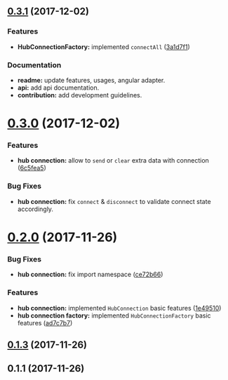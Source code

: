 <a name="0.3.1"></a>
## [0.3.1](https://github.com/sketch7/signalr-client/compare/0.3.0...0.3.1) (2017-12-02)


### Features

* **HubConnectionFactory:** implemented `connectAll` ([3a1d7f1](https://github.com/sketch7/signalr-client/commit/3a1d7f1))

### Documentation

* **readme:** update features, usages, angular adapter.
* **api:** add api documentation.
* **contribution:** add development guidelines.

<a name="0.3.0"></a>
# [0.3.0](https://github.com/sketch7/signalr-client/compare/0.2.0...0.3.0) (2017-12-02)


### Features

* **hub connection:** allow to `send` or `clear` extra data with connection ([6c5fea5](https://github.com/sketch7/signalr-client/commit/6c5fea5))

### Bug Fixes

* **hub connection:** fix `connect` & `disconnect` to validate connect state accordingly.

<a name="0.2.0"></a>
# [0.2.0](https://github.com/sketch7/signalr-client/compare/0.1.3...0.2.0) (2017-11-26)


### Bug Fixes

* **hub connection:** fix import namespace ([ce72b66](https://github.com/sketch7/signalr-client/commit/ce72b66))


### Features

* **hub connection:** implemented `HubConnection` basic features ([1e49510](https://github.com/sketch7/signalr-client/commit/1e49510))
* **hub connection factory:** implemented `HubConnectionFactory` basic features ([ad7c7b7](https://github.com/sketch7/signalr-client/commit/ad7c7b7))



<a name="0.1.3"></a>
## [0.1.3](https://github.com/sketch7/signalr-client/compare/0.1.1...0.1.3) (2017-11-26)



<a name="0.1.1"></a>
## 0.1.1 (2017-11-26)



